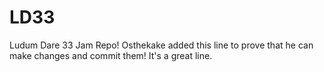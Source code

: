 # LD33
Ludum Dare 33 Jam Repo!
Osthekake added this line to prove that he can make changes and commit them! It's a great line.